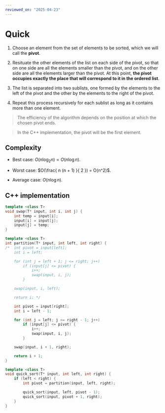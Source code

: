 ```yaml
---
reviewed_on: "2025-04-23"
---
```


# Quick

1. Choose an element from the set of elements to be sorted, which we will call the **pivot**.

2. Resituate the other elements of the list on each side of the pivot, so that on one side are all the elements smaller than the pivot, and on the other side are all the elements larger than the pivot. At this point, **the pivot occupies exactly the place that will correspond to it in the ordered list**.

3. The list is separated into two sublists, one formed by the elements to the left of the pivot and the other by the elements to the right of the pivot.

4. Repeat this process recursively for each sublist as long as it contains more than one element.

> The efficiency of the algorithm depends on the position at which the chosen pivot ends.

> In the C++ implementation, the pivot will be the first element.

## Complexity

- Best case: $O(n \log_2 n) = O(n \log n)$.

- Worst case: $O(\frac{ n (n + 1) }{ 2 }) = O(n^2)$.

- Average case: $O(n \log n)$.

## C++ implementation

```c++
template <class T>
void swap(T* input, int i, int j) {
	int temp = input[i];
	input[i] = input[j];
	input[j] = temp;
}

template <class T>
int partition(T* input, int left, int right) {
/*  int pivot = input[left];
	int i = left;

	for (int j = left + 1; j <= right; j++)
		if (input[j] <= pivot) {
			i++;
			swap(input, i, j);
		}

	swap(input, i, left);

	return i; */

	int pivot = input[right];
	int i = left - 1;

	for (int j = left; j <= right - 1; j++)
		if (input[j] <= pivot) {
			i++;
			swap(input, i, j);
		}

	swap(input, i + 1, right);

	return i + 1;
}

template <class T>
void quick_sort(T* input, int left, int right) {
	if (left < right) {
		int pivot = partition(input, left, right);

		quick_sort(input, left, pivot - 1);
		quick_sort(input, pivot + 1, right);
	}
}
```
